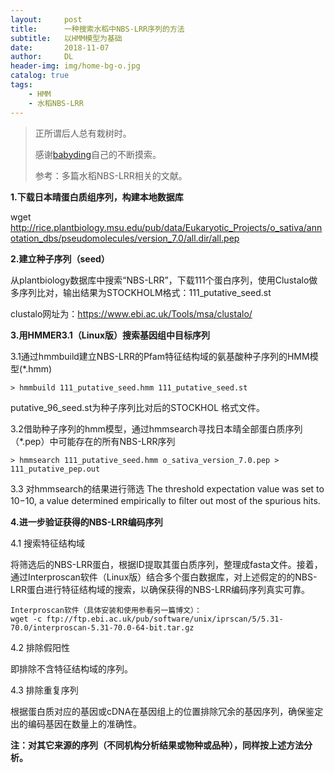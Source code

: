 ```yaml
---
layout:     post
title:      一种搜索水稻中NBS-LRR序列的方法
subtitle:   以HMM模型为基础
date:       2018-11-07
author:     DL
header-img: img/home-bg-o.jpg
catalog: true
tags:
    - HMM
    - 水稻NBS-LRR
---
```


> 正所谓后人总有栽树时。
> 
>感谢[babyding](https://babyding.github.io/)自己的不断摸索。
>
>参考：多篇水稻NBS-LRR相关的文献。


**1.下载日本晴蛋白质组序列，构建本地数据库**

wget http://rice.plantbiology.msu.edu/pub/data/Eukaryotic_Projects/o_sativa/annotation_dbs/pseudomolecules/version_7.0/all.dir/all.pep

**2.建立种子序列（seed）**

从plantbiology数据库中搜索“NBS-LRR”，下载111个蛋白序列，使用Clustalo做多序列比对，输出结果为STOCKHOLM格式：111_putative_seed.st


clustalo网址为：https://www.ebi.ac.uk/Tools/msa/clustalo/

**3.用HMMER3.1（Linux版）搜索基因组中目标序列**

3.1通过hmmbuild建立NBS-LRR的Pfam特征结构域的氨基酸种子序列的HMM模型(*.hmm)
	
	> hmmbuild 111_putative_seed.hmm 111_putative_seed.st
putative_96_seed.st为种子序列比对后的STOCKHOL 格式文件。


3.2借助种子序列的hmm模型，通过hmmsearch寻找日本晴全部蛋白质序列（*.pep）中可能存在的所有NBS-LRR序列
	
	> hmmsearch 111_putative_seed.hmm o_sativa_version_7.0.pep > 111_putative_pep.out

3.3 对hmmsearch的结果进行筛选
	The threshold expectation value was set to 10−10, a value determined empirically to ﬁlter out most of the spurious hits.


**4.进一步验证获得的NBS-LRR编码序列**

4.1 搜索特征结构域

将筛选后的NBS-LRR蛋白，根据ID提取其蛋白质序列，整理成fasta文件。接着，通过Interproscan软件（Linux版）结合多个蛋白数据库，对上述假定的的NBS-LRR蛋白进行特征结构域的搜索，以确保获得的NBS-LRR编码序列真实可靠。

	Interproscan软件（具体安装和使用参看另一篇博文）：	
	wget -c ftp://ftp.ebi.ac.uk/pub/software/unix/iprscan/5/5.31-70.0/interproscan-5.31-70.0-64-bit.tar.gz

4.2 排除假阳性

即排除不含特征结构域的序列。

4.3 排除重复序列

根据蛋白质对应的基因或cDNA在基因组上的位置排除冗余的基因序列，确保鉴定出的编码基因在数量上的准确性。



**注：对其它来源的序列（不同机构分析结果或物种或品种），同样按上述方法分析。**


